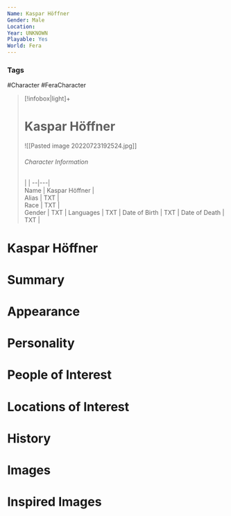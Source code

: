 ```yaml
---
Name: Kaspar Höffner
Gender: Male
Location: 
Year: UNKNOWN
Playable: Yes
World: Fera
---
```


### Tags
#Character #FeraCharacter 

> [!infobox|light]+  
> # Kaspar Höffner  
> ![[Pasted image 20220723192524.jpg]]
> ###### Character Information
>  |   |
> --|---|  
> Name | Kaspar Höffner |  
> Alias | TXT |  
> Race | TXT |  
> Gender | TXT |
> Languages | TXT |
> Date of Birth | TXT |
> Date of Death | TXT |

# Kaspar Höffner

# Summary

# Appearance

# Personality

# People of Interest

# Locations of Interest

# History

# Images

# Inspired Images

